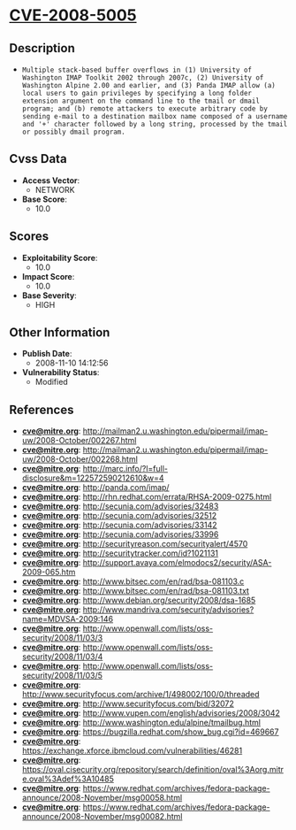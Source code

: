 
# [CVE-2008-5005](http://mailman2.u.washington.edu/pipermail/imap-uw/2008-October/002267.html)

## Description

- `Multiple stack-based buffer overflows in (1) University of Washington IMAP Toolkit 2002 through 2007c, (2) University of Washington Alpine 2.00 and earlier, and (3) Panda IMAP allow (a) local users to gain privileges by specifying a long folder extension argument on the command line to the tmail or dmail program; and (b) remote attackers to execute arbitrary code by sending e-mail to a destination mailbox name composed of a username and '+' character followed by a long string, processed by the tmail or possibly dmail program.`

## Cvss Data

- **Access Vector**:
  - NETWORK
- **Base Score**:
  - 10.0

## Scores

- **Exploitability Score**:
  - 10.0
- **Impact Score**:
  - 10.0
- **Base Severity**:
  - HIGH

## Other Information

- **Publish Date**:
  - 2008-11-10 14:12:56
- **Vulnerability Status**:
  - Modified

## References

- **cve@mitre.org**: http://mailman2.u.washington.edu/pipermail/imap-uw/2008-October/002267.html
- **cve@mitre.org**: http://mailman2.u.washington.edu/pipermail/imap-uw/2008-October/002268.html
- **cve@mitre.org**: http://marc.info/?l=full-disclosure&m=122572590212610&w=4
- **cve@mitre.org**: http://panda.com/imap/
- **cve@mitre.org**: http://rhn.redhat.com/errata/RHSA-2009-0275.html
- **cve@mitre.org**: http://secunia.com/advisories/32483
- **cve@mitre.org**: http://secunia.com/advisories/32512
- **cve@mitre.org**: http://secunia.com/advisories/33142
- **cve@mitre.org**: http://secunia.com/advisories/33996
- **cve@mitre.org**: http://securityreason.com/securityalert/4570
- **cve@mitre.org**: http://securitytracker.com/id?1021131
- **cve@mitre.org**: http://support.avaya.com/elmodocs2/security/ASA-2009-065.htm
- **cve@mitre.org**: http://www.bitsec.com/en/rad/bsa-081103.c
- **cve@mitre.org**: http://www.bitsec.com/en/rad/bsa-081103.txt
- **cve@mitre.org**: http://www.debian.org/security/2008/dsa-1685
- **cve@mitre.org**: http://www.mandriva.com/security/advisories?name=MDVSA-2009:146
- **cve@mitre.org**: http://www.openwall.com/lists/oss-security/2008/11/03/3
- **cve@mitre.org**: http://www.openwall.com/lists/oss-security/2008/11/03/4
- **cve@mitre.org**: http://www.openwall.com/lists/oss-security/2008/11/03/5
- **cve@mitre.org**: http://www.securityfocus.com/archive/1/498002/100/0/threaded
- **cve@mitre.org**: http://www.securityfocus.com/bid/32072
- **cve@mitre.org**: http://www.vupen.com/english/advisories/2008/3042
- **cve@mitre.org**: http://www.washington.edu/alpine/tmailbug.html
- **cve@mitre.org**: https://bugzilla.redhat.com/show_bug.cgi?id=469667
- **cve@mitre.org**: https://exchange.xforce.ibmcloud.com/vulnerabilities/46281
- **cve@mitre.org**: https://oval.cisecurity.org/repository/search/definition/oval%3Aorg.mitre.oval%3Adef%3A10485
- **cve@mitre.org**: https://www.redhat.com/archives/fedora-package-announce/2008-November/msg00058.html
- **cve@mitre.org**: https://www.redhat.com/archives/fedora-package-announce/2008-November/msg00082.html
